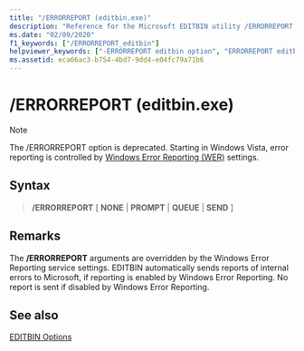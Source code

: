 ```yaml
---
title: "/ERRORREPORT (editbin.exe)"
description: "Reference for the Microsoft EDITBIN utility /ERRORREPORT command-line option."
ms.date: "02/09/2020"
f1_keywords: ["/ERRORREPORT_editbin"]
helpviewer_keywords: ["-ERRORREPORT editbin option", "ERRORREPORT editbin option", "/ERRORREPORT editbin option"]
ms.assetid: eca66ac3-b754-4bd7-9dd4-e04fc79a71b6
---
```

# /ERRORREPORT (editbin.exe)

> [!NOTE]
> The /ERRORREPORT option is deprecated. Starting in Windows Vista, error reporting is controlled by [Windows Error Reporting (WER)](/windows/win32/wer/windows-error-reporting) settings.

## Syntax

> **/ERRORREPORT** \[ **NONE** \| **PROMPT** \| **QUEUE** \| **SEND** ]

## Remarks

The **/ERRORREPORT** arguments are overridden by the Windows Error Reporting service settings. EDITBIN automatically sends reports of internal errors to Microsoft, if reporting is enabled by Windows Error Reporting. No report is sent if disabled by Windows Error Reporting.

## See also

[EDITBIN Options](editbin-options.md)
